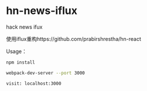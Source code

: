 # hn-news-iflux
hack news ifux

使用iflux重构https://github.com/prabirshrestha/hn-react

Usage：
```sh
npm install

webpack-dev-server --port 3000

visit: localhost:3000
```
